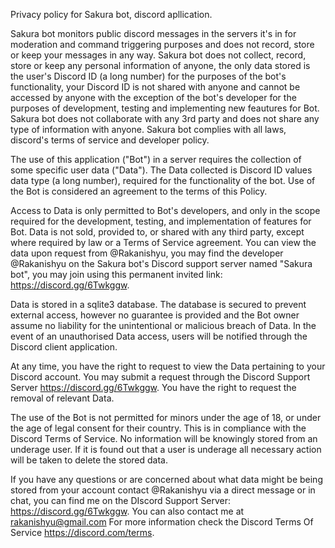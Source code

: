 Privacy policy for Sakura bot, discord apllication.

Sakura bot monitors public discord messages in the servers it's in for moderation and command triggering purposes and does not record, store or keep your messages in any way.
Sakura bot does not collect, record, store or keep any personal information of anyone, the only data stored is the user's Discord ID (a long number) for the purposes of the bot's functionality, your Discord ID is not shared with anyone and cannot be accessed by anyone with the exception of the bot's developer for the purposes of development, testing and implementing new feautures for Bot.
Sakura bot does not collaborate with any 3rd party and does not share any type of information with anyone.
Sakura bot complies with all laws, discord's terms of service and developer policy.

The use of this application ("Bot") in a server requires the collection of some specific user data ("Data"). The Data collected is Discord ID values data type (a long number), required for the functionality of the bot. Use of the Bot is considered an agreement to the terms of this Policy.

Access to Data is only permitted to Bot's developers, and only in the scope required for the development, testing, and implementation of features for Bot. Data is not sold, provided to, or shared with any third party, except where required by law or a Terms of Service agreement.
You can view the data upon request from @Rakanishyu, you may find the developer @Rakanishyu on the Sakura bot's Discord support server named "Sakura bot", you may join using this permanent invited link: https://discord.gg/6Twkggw.

Data is stored in a sqlite3 database. The database is secured to prevent external access, however no guarantee is provided and the Bot owner assume no liability for the unintentional or malicious breach of Data. In the event of an unauthorised Data access, users will be notified through the Discord client application.

At any time, you have the right to request to view the Data pertaining to your Discord account. You may submit a request through the Discord Support Server https://discord.gg/6Twkggw. 
You have the right to request the removal of relevant Data.

The use of the Bot is not permitted for minors under the age of 18, or under the age of legal consent for their country. This is in compliance with the Discord Terms of Service. No information will be knowingly stored from an underage user. If it is found out that a user is underage all necessary action will be taken to delete the stored data.

If you have any questions or are concerned about what data might be being stored from your account contact @Rakanishyu via a direct message or in chat, you can find me on the DIscord Support Server: https://discord.gg/6Twkggw. You can also contact me at rakanishyu@gmail.com
For more information check the Discord Terms Of Service https://discord.com/terms. 
